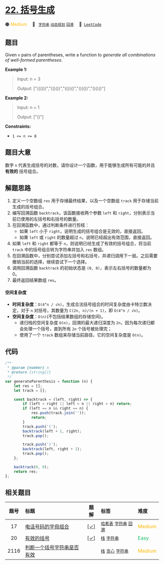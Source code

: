 # [22. 括号生成](https://leetcode.com/problems/generate-parentheses)

🟠 <font color=#ffb800>Medium</font>&emsp; 🔖&ensp; [`字符串`](/tag/string.md) [`动态规划`](/tag/dynamic-programming.md) [`回溯`](/tag/backtracking.md)&emsp; 🔗&ensp;[`LeetCode`](https://leetcode.com/problems/generate-parentheses)

## 题目

Given `n` pairs of parentheses, write a function to _generate all combinations
of well-formed parentheses_.

**Example 1:**

> Input: n = 3
>
> Output: ["((()))","(()())","(())()","()(())","()()()"]

**Example 2:**

> Input: n = 1
>
> Output: ["()"]

**Constraints:**

- `1 <= n <= 8`

## 题目大意

数字 `n` 代表生成括号的对数，请你设计一个函数，用于能够生成所有可能的并且 **有效的** 括号组合。

## 解题思路

1. 定义一个空数组 `res` 用于存储最终结果，以及一个空数组 `track` 用于存储当前生成的括号组合。
2. 编写回溯函数 `backtrack`，该函数接收两个参数 `left` 和 `right`，分别表示当前已使用的左括号和右括号的数量。
3. 在回溯函数中，通过判断条件进行剪枝：
   - 如果 `left` 小于 `right`，说明生成的括号组合是无效的，直接返回。
   - 如果 `left` 或 `right` 的数量超过 `n`，说明已经超出有效范围，直接返回。
4. 如果 `left` 和 `right` 都等于 `n`，则说明已经生成了有效的括号组合，将当前 `track` 中的括号组合转为字符串并加入 `res` 数组。
5. 在回溯函数中，分别尝试添加左括号和右括号，并递归调用下一层。之后需要撤销当前的选择，继续尝试下一个选择。
6. 调用回溯函数 `backtrack` 的初始状态是 `(0, 0)`，表示左右括号的数量都为 0。
7. 最终返回结果数组 `res`。

#### 空间复杂度

- **时间复杂度**：`O(4^n / √n)`，生成合法括号组合的时间复杂度由卡特兰数决定，对于 `n` 对括号，其数量为 `C(2n, n)/(n + 1)`，即 `O(4^n / √n)`。
- **空间复杂度**：`O(n)`(不包括结果数组的存储空间)。
  - 递归栈的空间复杂度 `O(n)`，回溯的最大递归深度为 `2n`，因为每次递归都会处理一个括号，直到所有 `2n` 个括号被处理完；
  - 使用了一个 `track` 数组来存储当前路径，它的空间复杂度是 `O(n)`。

## 代码

```javascript
/**
 * @param {number} n
 * @return {string[]}
 */
var generateParenthesis = function (n) {
	let res = [];
	let track = [];

	const backtrack = (left, right) => {
		if (left < right || left > n || right > n) return;
		if (left == n && right == n) {
			res.push(track.join(''));
			return;
		}
		track.push('(');
		backtrack(left + 1, right);
		track.pop();

		track.push(')');
		backtrack(left, right + 1);
		track.pop();
	};

	backtrack(0, 0);
	return res;
};
```

## 相关题目

<!-- prettier-ignore -->
| 题号 | 标题 | 题解 | 标签 | 难度 |
| :------: | :------ | :------: | :------ | :------ |
| 17 | [电话号码的字母组合](https://leetcode.com/problems/letter-combinations-of-a-phone-number) | [[✓]](/problem/0017.md) |  [`哈希表`](/tag/hash-table.md) [`字符串`](/tag/string.md) [`回溯`](/tag/backtracking.md) | <font color=#ffb800>Medium</font> |
| 20 | [有效的括号](https://leetcode.com/problems/valid-parentheses) | [[✓]](/problem/0020.md) |  [`栈`](/tag/stack.md) [`字符串`](/tag/string.md) | <font color=#15bd66>Easy</font> |
| 2116 | [判断一个括号字符串是否有效](https://leetcode.com/problems/check-if-a-parentheses-string-can-be-valid) |  |  [`栈`](/tag/stack.md) [`贪心`](/tag/greedy.md) [`字符串`](/tag/string.md) | <font color=#ffb800>Medium</font> |
